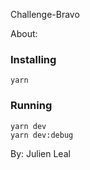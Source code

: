 Challenge-Bravo

About:

### Installing
```
yarn
```

### Running
```
yarn dev
yarn dev:debug
```


By: Julien Leal